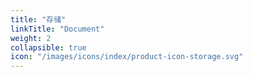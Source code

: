 ```yaml
---
title: "存储"
linkTitle: "Document"
weight: 2
collapsible: true
icon: "/images/icons/index/product-icon-storage.svg"
---
```


